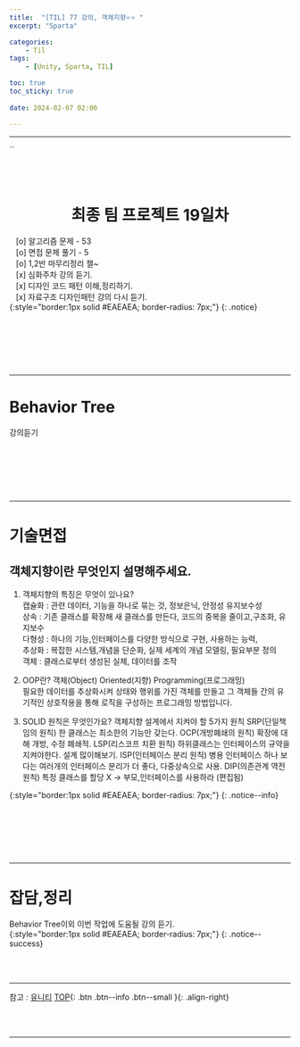 ```yaml
---
title:  "[TIL] 77 강의, 객체지향⭐⭐ "
excerpt: "Sparta"

categories:
    - Til
tags:
    - [Unity, Sparta, TIL]

toc: true
toc_sticky: true
 
date: 2024-02-07 02:00

---
```

- - -

``

<BR><BR>

<center><H1>  최종 팀 프로젝트 19일차  </H1></center>

&nbsp;&nbsp; [o] 알고리즘 문제  - 53  
&nbsp;&nbsp; [o] 면접 문제 풀기 - 5     
&nbsp;&nbsp; [o] 1,2반 마무리정리  챌~   
&nbsp;&nbsp; [x] 심화주차 강의 듣기.   
&nbsp;&nbsp; [x] 디자인 코드 패턴 이해,정리하기.   
&nbsp;&nbsp; [x] 자료구조 디자인패턴 강의 다시 듣기.   
{:style="border:1px solid #EAEAEA; border-radius: 7px;"}
{: .notice}  


<br><br><br><br><br>
- - - 

# Behavior Tree
강의듣기


<br><br><br><br><br>
- - - 

# 기술면접
## 객체지향이란 무엇인지 설명해주세요.
1. 객체지향의 특징은 무엇이 있나요?  
캡슐화 : 관련 데이터, 기능을 하나로 묶는 것, 정보은닉, 안정성 유지보수성  
상속   : 기존 클래스를 확장해 새 클래스를 만든다, 코드의 중복을 줄이고,구조화, 유지보수  
다형성 : 하나의 기능,인터페이스를 다양한 방식으로 구현, 사용하는 능력,  
추상화 : 복잡한 시스템,개념을 단순화, 실제 세계의 개념 모델링, 필요부분 정의  
객체 : 클래스로부터 생성된 실체, 데이터를 조작  

2. OOP란?  객체(Object)  Oriented(지향) Programming(프로그래밍)  
필요한 데이터를 추상화시켜 상태와 행위를 가진 객체를 만들고 그 객체들 간의 유기적인 상호작용을 통해 로직을 구성하는 프로그래밍 방법입니다.

3. SOLID 원칙은 무엇인가요?  객체지향 설계에서 지켜야 할 5가지 원칙 
SRP(단일책임의 원칙) 한 클래스는 최소한의 기능만 갖는다.
OCP(개방폐쇄의 원칙) 확장에 대해 개방, 수정 폐쇄적.
LSP(리스코프 치환 원칙) 하위클래스는 인터페이스의 규약을 지켜야한다. 설계 많이해보기.
ISP(인터페이스 분리 원칙) 병용 인터페이스 하나 보다는 여러개의 인터페이스 분리가 더 좋다, 다중상속으로 사용.
DIP(의존관계 역전 원칙) 특정 클래스를 할당 X -> 부모,인터페이스를 사용하라 (편집됨)



{:style="border:1px solid #EAEAEA; border-radius: 7px;"}
{: .notice--info} 

<br><br><br><br><br>
- - - 

# 잡담,정리
Behavior Tree이외 이번 작업에 도움될 강의 듣기.  
{:style="border:1px solid #EAEAEA; border-radius: 7px;"}
{: .notice--success}  


<br><br>
- - -

참고 : [유니티](https://docs.unity3d.com/kr/)
[TOP](#){: .btn .btn--info .btn--small }{: .align-right}


<br><br>
- - -
